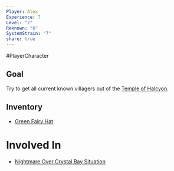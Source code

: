 ```yaml
---  
Player: Alex  
Experience: 7  
Level: "2"  
Reknown: "6"  
SystemStrain: "7"  
share: true  
---  
```

#PlayerCharacter   
  
## Goal  
Try to get all current known villagers out of the [Temple of Halcyon](Temple%20of%20Halcyon.md).  
  
## Inventory  
- [Green Fairy Hat](../Items/Green%20Fairy%20Hat.md)  
  
# Involved In  
- [Nightmare Over Crystal Bay Situation](Nightmare%20Over%20Crystal%20Bay%20Situation.md)  
  
